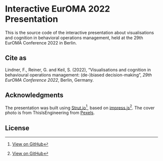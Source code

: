 # Interactive EurOMA 2022 Presentation
This is the source code of the interactive presentation about visualisations and cognition in behavioral operations management, held at the 29th EurOMA Conference 2022 in Berlin. 

## Cite as
Lindner, F., Reiner, G. and Keil, S. (2022), “Visualisations and cognition in behavioural operations management: (de-)biased decision-making”, *29th EurOMA Conference 2022*, Berlin, Germany.

## Acknowledgments
The presentation was built using [Strut.io](https://strut.io/)[^1], based on [impress.js](https://impress.js.org/)[^2]. The cover photo is from ThisIsEngineering from [Pexels](https://www.pexels.com/de-de/foto/code-uber-frau-projiziert-3861969/).

## License

[^1]: [View on GitHub](https://github.com/tantaman/Strut)
[^2]: [View on GitHub](https://github.com/impress/impress.js)
